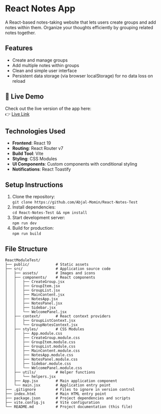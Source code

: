 # React Notes App

A React-based notes-taking website that lets users create groups and add notes within them. Organize your thoughts efficiently by grouping related notes together.

## Features
- Create and manage groups
- Add multiple notes within groups
- Clean and simple user interface
- Persistent data storage (via browser localStorage) for no data loss on reload

## 🚀 Live Demo

Check out the live version of the app here:  
👉 [Live Link](https://react-note-taking-test.netlify.app/)

## Technologies Used
- **Frontend**: React 19
- **Routing**: React Router v7
- **Build Tool**: Vite
- **Styling**: CSS Modules
- **UI Components**: Custom components with conditional styling
- **Notifications**: React Toastify

## Setup Instructions
1. Clone the repository:  
   `git clone https://github.com/Abjal-Momin/React-Notes-Test`
2. Install dependencies:  
   `cd React-Notes-Test && npm install`
3. Start development server:  
   `npm run dev`
4. Build for production:  
   `npm run build`

## File Structure
```
ReactModuleTest/
├── public/            # Static assets
├── src/               # Application source code
│   ├── assets/        # Images and icons
│   ├── components/    # React components
│   │   ├── CreateGroup.jsx
│   │   ├── GroupItem.jsx
│   │   ├── GroupList.jsx
│   │   ├── MainContent.jsx
│   │   ├── NotesApp.jsx
│   │   ├── NotesPanel.jsx
│   │   ├── Sidebar.jsx
│   │   └── WelcomePanel.jsx
│   ├── context/       # React context providers
│   │   ├── GroupListContext.jsx
│   │   └── GroupNotesContext.jsx
│   ├── styles/        # CSS Modules
│   │   ├── App.module.css
│   │   ├── CreateGroup.module.css
│   │   ├── GroupItem.module.css
│   │   ├── GroupList.module.css
│   │   ├── MainContent.module.css
│   │   ├── NotesApp.module.css
│   │   ├── NotesPanel.module.css
│   │   ├── Sidebar.module.css
│   │   └── WelcomePanel.module.css
│   ├── utils/         # Helper functions
│   │   └── helpers.jsx
│   ├── App.jsx        # Main application component
│   └── main.jsx       # Application entry point
├── .gitignore         # Files to ignore in version control
├── index.html         # Main HTML entry point
├── package.json       # Project dependencies and scripts
├── vite.config.js     # Vite configuration
└── README.md          # Project documentation (this file)
```
